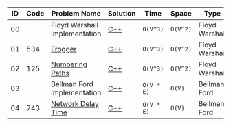 |ID|Code| Problem Name |  Solution  |  Time | Space | Type | 
|--|----|-------- | ---------- | -------| ------ | ---- |
|00||Floyd Warshall Implementation|[C++](https://github.com/Ali-Elshorpagi/algorithms/blob/main/shortest_path/floyd_warshall/floyd_warshall.cpp)|`O(V^3)`|`O(V^2)`|Floyd Warshall|
|01|534|[Frogger](https://onlinejudge.org/index.php?option=com_onlinejudge&Itemid=8&page=show_problem&problem=475)|[C++](https://github.com/Ali-Elshorpagi/algorithms/blob/main/shortest_path/floyd_warshall/UVA_534.cpp)|`O(V^3)`|`O(V^2)`|Floyd Warshall|
|02|125|[Numbering Paths](https://onlinejudge.org/index.php?option=onlinejudge&page=show_problem&problem=61)|[C++](https://github.com/Ali-Elshorpagi/algorithms/blob/main/shortest_path/floyd_warshall/UVA_125.cpp)|`O(V^3)`|`O(V^2)`|Floyd Warshall|
|03||Bellman Ford Implementation|[C++](https://github.com/Ali-Elshorpagi/algorithms/blob/main/shortest_path/bellman_ford/bellman_ford.cpp)|`O(V * E)`|`O(V)`|Bellman Ford|
|04|743|[Network Delay Time](https://leetcode.com/problems/network-delay-time/)|[C++](https://github.com/Ali-Elshorpagi/algorithms/blob/main/shortest_path/bellman_ford/LeetCode_743.cpp)|`O(V * E)`|`O(V)`|Bellman Ford|